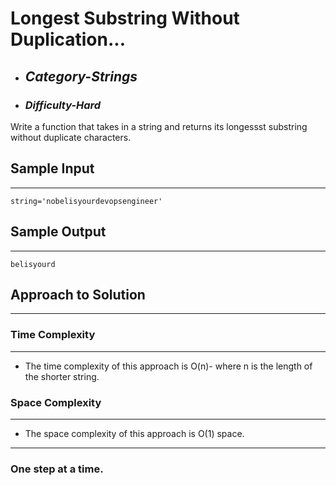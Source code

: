 # Longest Substring Without Duplication...

- ## **_Category-Strings_**
- ### **_Difficulty-Hard_**

Write a function that takes in a string and returns its longessst substring without duplicate characters.

## Sample Input

---

```
string='nobelisyourdevopsengineer'
```

## Sample Output

---

```
belisyourd
```

## Approach to Solution

---

### Time Complexity

---

- The time complexity of this approach is O(n)- where n is the length of the shorter string.

### Space Complexity

---

- The space complexity of this approach is O(1) space.

---

### One step at a time.
